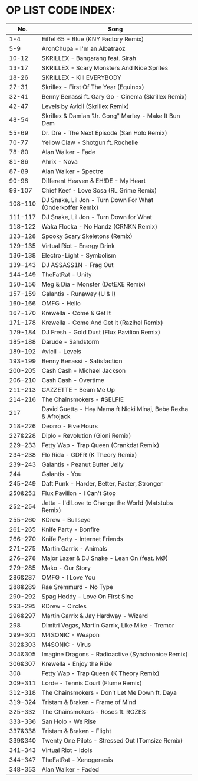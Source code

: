 OP LIST CODE INDEX:
============================
|No.|Song|
|---------------------------------------------|---------------------------------------------|
|1-4|Eiffel 65 - Blue (KNY Factory Remix)|
|5-9|AronChupa - I'm an Albatraoz|
|10-12|SKRILLEX - Bangarang feat. Sirah|
|13-17|SKRILLEX - Scary Monsters And Nice Sprites|
|18-26|SKRILLEX - Kill EVERYBODY|
|27-31|Skrillex - First Of The Year (Equinox)|
|32-41|Benny Benassi ft. Gary Go - Cinema (Skrillex Remix)|
|42-47|Levels by Avicii (Skrillex Remix)|
|48-54|Skrillex & Damian "Jr. Gong" Marley - Make It Bun Dem|
|55-69|Dr. Dre - The Next Episode (San Holo Remix)|
|70-77|Yellow Claw - Shotgun ft. Rochelle|
|78-80|Alan Walker - Fade|
|81-86|Ahrix - Nova|
|87-89|Alan Walker - Spectre|
|90-98|Different Heaven & EH!DE - My Heart|
|99-107|Chief Keef - Love Sosa (RL Grime Remix)|
|108-110|DJ Snake, Lil Jon - Turn Down For What (Onderkoffer Remix)|
|111-117|DJ Snake, Lil Jon - Turn Down for What|
|118-122|Waka Flocka - No Handz (CRNKN Remix)|
|123-128|Spooky Scary Skeletons (Remix)|
|129-135|Virtual Riot - Energy Drink|
|136-138|Electro-Light - Symbolism|
|139-143|DJ ASSASS1N - Frag Out|
|144-149|TheFatRat - Unity|
|150-156|Meg & Dia - Monster (DotEXE Remix)|
|157-159|Galantis - Runaway (U & I)|
|160-166|OMFG - Hello|
|167-170|Krewella - Come & Get It|
|171-178|Krewella - Come And Get It (Razihel Remix)|
|179-184|DJ Fresh - Gold Dust (Flux Pavilion Remix)|
|185-188|Darude - Sandstorm|
|189-192|Avicii - Levels|
|193-199|Benny Benassi - Satisfaction|
|200-205|Cash Cash - Michael Jackson|
|206-210|Cash Cash - Overtime|
|211-213|CAZZETTE - Beam Me Up|
|214-216|The Chainsmokers - #SELFIE|
|217|David Guetta - Hey Mama ft Nicki Minaj, Bebe Rexha & Afrojack|
|218-226|Deorro - Five Hours|
|227&228|Diplo - Revolution (Gioni Remix)|
|229-233|Fetty Wap - Trap Queen (Crankdat Remix)|
|234-238|Flo Rida - GDFR (K Theory Remix)|
|239-243|Galantis - Peanut Butter Jelly|
|244|Galantis - You|
|245-249|Daft Punk - Harder, Better, Faster, Stronger|
|250&251|Flux Pavilion - I Can't Stop|
|252-254|Jetta - I'd Love to Change the World (Matstubs Remix)|
|255-260|KDrew - Bullseye|
|261-265|Knife Party - Bonfire|
|266-270|Knife Party - Internet Friends|
|271-275|Martin Garrix - Animals|
|276-278|Major Lazer & DJ Snake - Lean On (feat. MØ)|
|279-285|Mako - Our Story|
|286&287|OMFG - I Love You|
|288&289|Rae Sremmurd - No Type|
|290-292|Spag Heddy - Love On First Sine|
|293-295|KDrew - Circles|
|296&297|Martin Garrix & Jay Hardway - Wizard|
|298|Dimitri Vegas, Martin Garrix, Like Mike - Tremor|
|299-301|M4SONIC - Weapon|
|302&303|M4SONIC - Virus|
|304&305|Imagine Dragons - Radioactive (Synchronice Remix)|
|306&307|Krewella - Enjoy the Ride|
|308|Fetty Wap - Trap Queen (K Theory Remix)|
|309-311|Lorde - Tennis Court (Flume Remix)|
|312-318|The Chainsmokers - Don't Let Me Down ft. Daya|
|319-324|Tristam & Braken - Frame of Mind|
|325-332|The Chainsmokers - Roses ft. ROZES|
|333-336|San Holo - We Rise|
|337&338|Tristam & Braken - Flight|
|339&340|Twenty One Pilots - Stressed Out (Tomsize Remix)|
|341-343|Virtual Riot - Idols|
|344-347|TheFatRat - Xenogenesis|
|348-353|Alan Walker - Faded|

